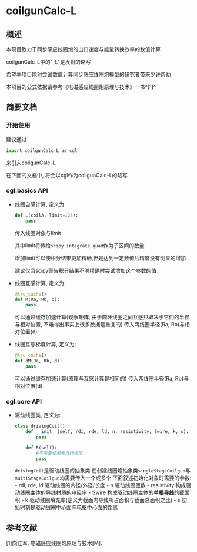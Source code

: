# coilgunCalc-L

## 概述

本项目致力于同步感应线圈炮的出口速度与能量转换效率的数值计算

coilgunCalc-L中的"-L"是发射的略写

希望本项目能对尝试数值计算同步感应线圈炮模型的研究者带来少许帮助

本项目的公式依据请参考《电磁感应线圈炮原理与技术》一书^[1]^

## 简要文档

### 开始使用

建议通过

```python
import coilgunCalc-L as cgl
```

来引入coilgunCalc-L

在下面的文档中, 将会以cgl作为coilgunCalc-L的略写

### cgl.basics API

- 线圈自感计算, 定义为:

    ``` python
    def L(coilA, limit=125):
        pass
    ```

    传入线圈对象与limit

    其中limit将传给`scipy.integrate.quad`作为子区间的数量

    增加limit可以使积分结果更加精确,但是达到一定数值后精度没有明显的增加

    建议仅当scipy警告积分结果不够精确时尝试增加这个参数的值

- 线圈互感计算, 定义为:

    ```python
    @lru_cache()
    def M(Ra, Rb, d):
        pass
    ```

    可以通过缓存加速计算(观察矩阵, 由于圆环线圈之间互感只取决于它们的半径与相对位置, 不难得出事实上很多数据是重复的)
    传入两线圈半径(Ra, Rb)与相对位置(d)

- 线圈互感梯度计算, 定义为:

    ```python
    @lru_cache()
    def dM(Ra, Rb, d):
        pass
    ```

    可以通过缓存加速计算(原理与互感计算是相同的)
    传入两线圈半径(Ra, Rb)与相对位置(d)

### cgl.core API

- 驱动线圈类, 定义为:

    ```python
    class drivingCoil():
        def __init__(self, rdi, rde, ld, n, resistivity, Swire, k, s):
            pass

        def R(self):
            #不需要使用者自行调用
            pass
    ```

    `drivingCoil`是驱动线圈的抽象类
    在创建线圈炮抽象类`singleStageCoilgun`与`multiStageCoilgun`均需要传入一个或多个
    下面叙述初始化对象时需要的参数:
        - rdi, rde, ld      驱动线圈的内径/外径/长度
        - n                 驱动线圈匝数
        - resistivity       构成驱动线圈主体的导线材质的电阻率
        - Swire             构成驱动线圈主体的**单根导线**的截面积
        - k                 驱动线圈填充率(定义为截面内导线所占面积与截面总面积之比)
        - s                 初始时刻是驱动线圈中心面与电枢中心面的距离

## 参考文献

[1]向红军. 电磁感应线圈炮原理与技术[M].  
